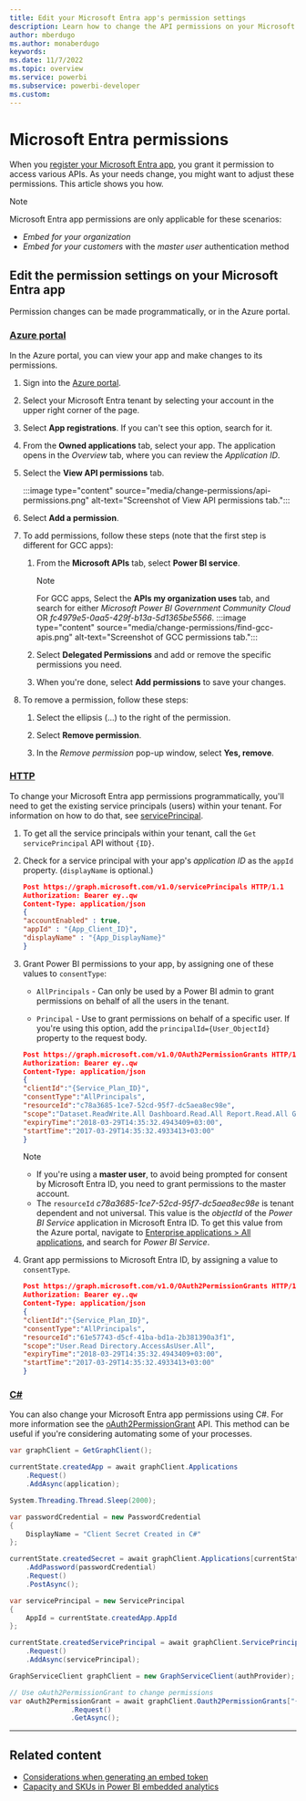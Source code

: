 ```yaml
---
title: Edit your Microsoft Entra app's permission settings
description: Learn how to change the API permissions on your Microsoft Entra application.
author: mberdugo
ms.author: monaberdugo
keywords: 
ms.date: 11/7/2022
ms.topic: overview
ms.service: powerbi
ms.subservice: powerbi-developer
ms.custom: 
---
```


# Microsoft Entra permissions

When you [register your Microsoft Entra app](./register-app.md), you grant it permission to access various APIs. As your needs change, you might want to adjust these permissions. This article shows you how.

>[!NOTE]
>Microsoft Entra app permissions are only applicable for these scenarios:
>
>* *Embed for your organization*
>* *Embed for your customers* with the *master user* authentication method

<a name='edit-the-permission-settings-on-your-azure-active-directory-app'></a>

## Edit the permission settings on your Microsoft Entra app

Permission changes can be made programmatically, or in the Azure portal.

### [Azure portal](#tab/Azure)

In the Azure portal, you can view your app and make changes to its permissions.

1. Sign into the [Azure portal](https://portal.azure.com).

2. Select your Microsoft Entra tenant by selecting your account in the upper right corner of the page.

3. Select **App registrations**. If you can't see this option, search for it.

4. From the **Owned applications** tab, select your app. The application opens in the *Overview* tab, where you can review the *Application ID*.

5. Select the **View API permissions** tab.

    :::image type="content" source="media/change-permissions/api-permissions.png" alt-text="Screenshot of View API permissions tab.":::

6. Select **Add a permission**.

7. To add permissions, follow these steps (note that the first step is different for GCC apps):

    1. From the **Microsoft APIs** tab, select **Power BI service**.
       > [!NOTE]
       > For GCC apps, Select the **APIs my organization uses** tab, and search for either *Microsoft Power BI Government Community Cloud* OR *fc4979e5-0aa5-429f-b13a-5d1365be5566*.
       > :::image type="content" source="media/change-permissions/find-gcc-apis.png" alt-text="Screenshot of GCC permissions tab.":::

    2. Select **Delegated Permissions** and add or remove the specific permissions you need.

    3. When you're done, select **Add permissions** to save your changes.

8. To remove a permission, follow these steps:

    1. Select the ellipsis (...) to the right of the permission.

    2. Select **Remove permission**.

    3. In the *Remove permission* pop-up window, select **Yes, remove**.

### [HTTP](#tab/HTTP)

To change your Microsoft Entra app permissions programmatically, you'll need to get the existing service principals (users) within your tenant. For information on how to do that, see [servicePrincipal](/graph/api/resources/serviceprincipal).

1. To get all the service principals within your tenant, call the `Get servicePrincipal` API without `{ID}`.

2. Check for a service principal with your app's *application ID* as the `appId` property. (`displayName` is optional.)

    ```json
    Post https://graph.microsoft.com/v1.0/servicePrincipals HTTP/1.1
    Authorization: Bearer ey..qw
    Content-Type: application/json
    {
    "accountEnabled" : true,
    "appId" : "{App_Client_ID}",
    "displayName" : "{App_DisplayName}"
    }
    ```

3. Grant Power BI permissions to your app, by assigning one of these values to `consentType`:

    * `AllPrincipals` - Can only be used by a Power BI admin to grant permissions on behalf of all the users in the tenant.

    * `Principal` - Use to grant permissions on behalf of a specific user. If you're using this option, add the `principalId={User_ObjectId}` property to the request body.

     ```json
     Post https://graph.microsoft.com/v1.0/OAuth2PermissionGrants HTTP/1.1
     Authorization: Bearer ey..qw
     Content-Type: application/json
     {
     "clientId":"{Service_Plan_ID}",
     "consentType":"AllPrincipals",
     "resourceId":"c78a3685-1ce7-52cd-95f7-dc5aea8ec98e",
     "scope":"Dataset.ReadWrite.All Dashboard.Read.All Report.Read.All Group.Read Group.Read.All Content.Create Metadata.View_Any Dataset.Read.All Data.Alter_Any",
     "expiryTime":"2018-03-29T14:35:32.4943409+03:00",
     "startTime":"2017-03-29T14:35:32.4933413+03:00"
     }
     ```

    > [!NOTE]
    >
    > * If you're using a **master user**, to avoid being prompted for consent by Microsoft Entra ID, you need to grant permissions to the master account.
    > * The `resourceId` *c78a3685-1ce7-52cd-95f7-dc5aea8ec98e* is tenant dependent and not universal. This value is the *objectId* of the *Power BI Service* application in Microsoft Entra ID. To get this value from the Azure portal, navigate to [Enterprise applications > All applications](https://portal.azure.com/#blade/Microsoft_AAD_IAM/StartboardApplicationsMenuBlade/AllApps), and search for *Power BI Service*.

4. Grant app permissions to Microsoft Entra ID, by assigning a value to `consentType`.

    ```json
    Post https://graph.microsoft.com/v1.0/OAuth2PermissionGrants HTTP/1.1
    Authorization: Bearer ey..qw
    Content-Type: application/json
    {
    "clientId":"{Service_Plan_ID}",
    "consentType":"AllPrincipals",
    "resourceId":"61e57743-d5cf-41ba-bd1a-2b381390a3f1",
    "scope":"User.Read Directory.AccessAsUser.All",
    "expiryTime":"2018-03-29T14:35:32.4943409+03:00",
    "startTime":"2017-03-29T14:35:32.4933413+03:00"
    }
    ```

### [C#](#tab/CSharp)

You can also change your Microsoft Entra app permissions using C#. For more information see the [oAuth2PermissionGrant](/graph/api/oauth2permissiongrant-get) API. This method can be useful if you're considering automating some of your processes.

```csharp
var graphClient = GetGraphClient();

currentState.createdApp = await graphClient.Applications
    .Request()
    .AddAsync(application);

System.Threading.Thread.Sleep(2000);

var passwordCredential = new PasswordCredential
{
    DisplayName = "Client Secret Created in C#"
};

currentState.createdSecret = await graphClient.Applications[currentState.createdApp.Id]
    .AddPassword(passwordCredential)
    .Request()
    .PostAsync();

var servicePrincipal = new ServicePrincipal
{
    AppId = currentState.createdApp.AppId
};

currentState.createdServicePrincipal = await graphClient.ServicePrincipals
    .Request()
    .AddAsync(servicePrincipal);

GraphServiceClient graphClient = new GraphServiceClient(authProvider);

// Use oAuth2PermissionGrant to change permissions
var oAuth2PermissionGrant = await graphClient.Oauth2PermissionGrants["{id}"]
               .Request()
               .GetAsync();
```

---

## Related content

* [Considerations when generating an embed token](generate-embed-token.md)
* [Capacity and SKUs in Power BI embedded analytics](embedded-capacity.md)
